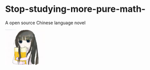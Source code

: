 # Stop-studying-more-pure-math-
A open source Chinese language novel

<img src="./src/img.jpg" width="128"/>